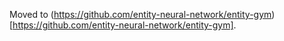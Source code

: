Moved to (https://github.com/entity-neural-network/entity-gym)[https://github.com/entity-neural-network/entity-gym].
